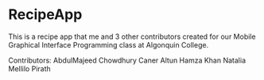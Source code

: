 # RecipeApp
This is a recipe app that me and 3 other contributors created for our Mobile Graphical Interface Programming class at Algonquin College.

Contributors:
AbdulMajeed Chowdhury
Caner Altun
Hamza Khan
Natalia Mellilo Pirath
